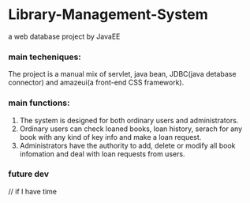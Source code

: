 # Library-Management-System
a web database project by JavaEE
### main techeniques:
The project is a manual mix of servlet, java bean, JDBC(java detabase connector) and amazeui(a front-end CSS framework). 

### main functions:
1. The system is designed for both ordinary users and administrators. 
2. Ordinary users can check loaned books, loan history, serach for any book with any kind of key info and make a loan request. 
3. Administrators have the authority to add, delete or modify all book infomation and deal with loan requests from users. 

### future dev
// if I have time

